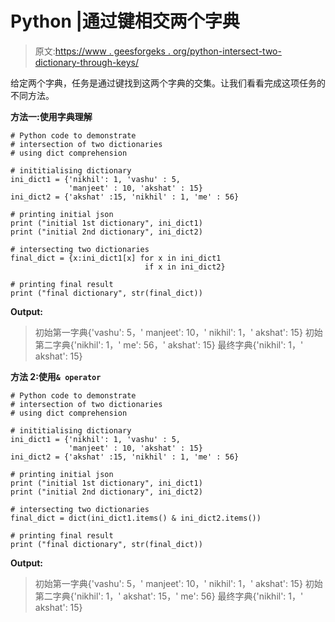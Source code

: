 # Python |通过键相交两个字典

> 原文:[https://www . geesforgeks . org/python-intersect-two-dictionary-through-keys/](https://www.geeksforgeeks.org/python-intersect-two-dictionaries-through-keys/)

给定两个字典，任务是通过键找到这两个字典的交集。让我们看看完成这项任务的不同方法。

**方法一:使用字典理解**

```
# Python code to demonstrate
# intersection of two dictionaries 
# using dict comprehension

# inititialising dictionary
ini_dict1 = {'nikhil': 1, 'vashu' : 5, 
             'manjeet' : 10, 'akshat' : 15}
ini_dict2 = {'akshat' :15, 'nikhil' : 1, 'me' : 56}

# printing initial json
print ("initial 1st dictionary", ini_dict1)
print ("initial 2nd dictionary", ini_dict2)

# intersecting two dictionaries
final_dict = {x:ini_dict1[x] for x in ini_dict1 
                              if x in ini_dict2}

# printing final result
print ("final dictionary", str(final_dict))
```

**Output:**

> 初始第一字典{'vashu': 5，' manjeet': 10，' nikhil': 1，' akshat': 15}
> 初始第二字典{'nikhil': 1，' me': 56，' akshat': 15}
> 最终字典{'nikhil': 1，' akshat': 15}

**方法 2:使用`& operator`**

```
# Python code to demonstrate
# intersection of two dictionaries 
# using dict comprehension

# inititialising dictionary
ini_dict1 = {'nikhil': 1, 'vashu' : 5,
             'manjeet' : 10, 'akshat' : 15}
ini_dict2 = {'akshat' :15, 'nikhil' : 1, 'me' : 56}

# printing initial json
print ("initial 1st dictionary", ini_dict1)
print ("initial 2nd dictionary", ini_dict2)

# intersecting two dictionaries
final_dict = dict(ini_dict1.items() & ini_dict2.items())

# printing final result
print ("final dictionary", str(final_dict))
```

**Output:**

> 初始第一字典{'vashu': 5，' manjeet': 10，' nikhil': 1，' akshat': 15}
> 初始第二字典{'nikhil': 1，' akshat': 15，' me': 56}
> 最终字典{'nikhil': 1，' akshat': 15}